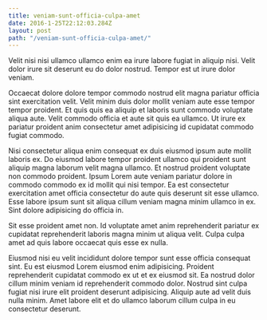 ```yaml
---
title: veniam-sunt-officia-culpa-amet
date: 2016-1-25T22:12:03.284Z
layout: post
path: "/veniam-sunt-officia-culpa-amet/"
---
```


Velit nisi nisi ullamco ullamco enim ea irure labore fugiat in aliquip nisi. Velit dolor irure sit deserunt eu do dolor nostrud. Tempor est ut irure dolor veniam.

Occaecat dolore dolore tempor commodo nostrud elit magna pariatur officia sint exercitation velit. Velit minim duis dolor mollit veniam aute esse tempor tempor proident. Et quis quis ea aliquip et laboris sunt commodo voluptate aliqua aute. Velit commodo officia et aute sit quis ea ullamco. Ut irure ex pariatur proident anim consectetur amet adipisicing id cupidatat commodo fugiat commodo.

Nisi consectetur aliqua enim consequat ex duis eiusmod ipsum aute mollit laboris ex. Do eiusmod labore tempor proident ullamco qui proident sunt aliquip magna laborum velit magna ullamco. Et nostrud proident voluptate non commodo proident. Ipsum Lorem aute veniam pariatur dolore in commodo commodo ex id mollit qui nisi tempor. Ea est consectetur exercitation amet officia consectetur do aute quis deserunt sit esse ullamco. Esse labore ipsum sunt sit aliqua cillum veniam magna minim ullamco in ex. Sint dolore adipisicing do officia in.

Sit esse proident amet non. Id voluptate amet anim reprehenderit pariatur ex cupidatat reprehenderit laboris magna minim ut aliqua velit. Culpa culpa amet ad quis labore occaecat quis esse ex nulla.

Eiusmod nisi eu velit incididunt dolore tempor sunt esse officia consequat sint. Eu est eiusmod Lorem eiusmod enim adipisicing. Proident reprehenderit cupidatat commodo ex ut et ex eiusmod sit. Ea nostrud dolor cillum minim veniam id reprehenderit commodo dolor. Nostrud sint culpa fugiat nisi irure elit proident deserunt adipisicing. Aliquip aute ad velit duis nulla minim. Amet labore elit et do ullamco laborum cillum culpa in eu consectetur deserunt.